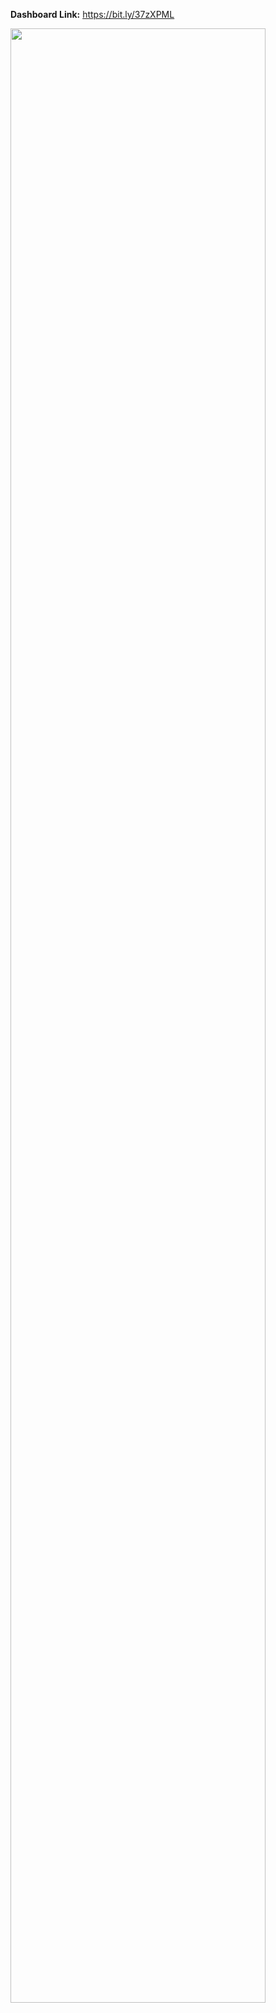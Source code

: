 **Dashboard Link:** https://bit.ly/37zXPML

<img src="https://user-images.githubusercontent.com/86684420/128339272-9f725ee7-b0bb-47be-bd33-75fa5bec63da.png" width="90%"></img> 
